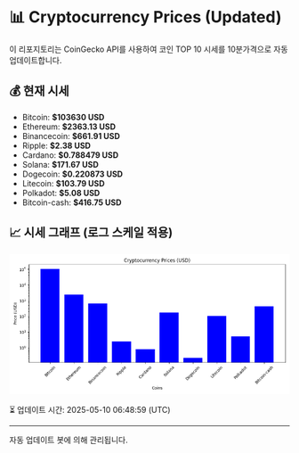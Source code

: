 
# 📊 Cryptocurrency Prices (Updated)

이 리포지토리는 CoinGecko API를 사용하여 코인 TOP 10 시세를 10분가격으로 자동 업데이트합니다.

## 💰 현재 시세
- Bitcoin: **$103630 USD**
- Ethereum: **$2363.13 USD**
- Binancecoin: **$661.91 USD**
- Ripple: **$2.38 USD**
- Cardano: **$0.788479 USD**
- Solana: **$171.67 USD**
- Dogecoin: **$0.220873 USD**
- Litecoin: **$103.79 USD**
- Polkadot: **$5.08 USD**
- Bitcoin-cash: **$416.75 USD**

## 📈 시세 그래프 (로그 스케일 적용)
![Crypto Prices](crypto_prices.png)

⏳ 업데이트 시간: 2025-05-10 06:48:59 (UTC)

---
자동 업데이트 봇에 의해 관리됩니다.
